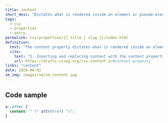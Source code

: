 ```yaml
---
title: content
short_desc: "Dictates what is rendered inside an element or pseudo-element."
tags:
  - css
  - properties
  - entry
permalink: css/properties/{{ title | slug }}/index.html
definition:
  text: "The content property dictates what is rendered inside an element or pseudo-element."
  cite:
    text: "1. Inserting and replacing content with the content property"
    url: https://drafts.csswg.org/css-content-3/#content-property
links: "content"
date: 2020-06-02
sm_img: images/sm/sm_content.jpg
---
```


<h2 class="h3"><span>Code sample</span></h2>

```css
a::after {
  content: " (" attr(href) ")"; 
}
```

